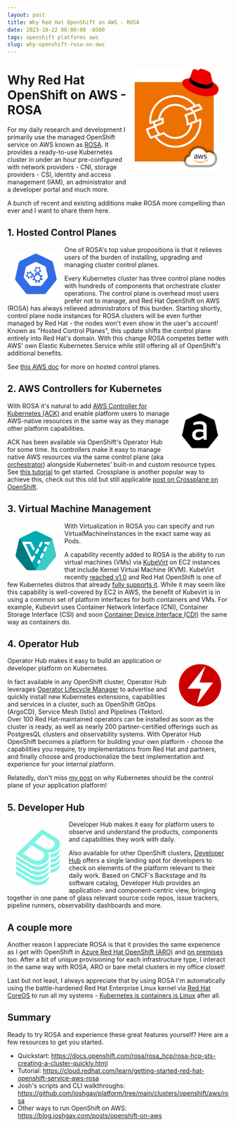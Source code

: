 ```yaml
---
layout: post
title: Why Red Hat OpenShift on AWS - ROSA
date: 2023-10-22 06:00:00 -0500
tags: openshift platforms aws
slug: why-openshift-rosa-on-aws
---
```


<img style="float:right;margin:15px" width=200 alt="ROSA logo" src="../assets/rosa/rosa-logo.png" />

# Why Red Hat OpenShift on AWS - ROSA

For my daily research and development I primarily use the managed OpenShift
service on AWS known as [ROSA](https://aws.amazon.com/rosa/). It provides a
ready-to-use Kubernetes cluster in under an hour pre-configured with network
providers - CNI, storage providers - CSI, identity and access management (IAM),
an administrator and a developer portal and much more.

A bunch of recent and existing additions make ROSA more compelling than ever and
I want to share them here.

## 1. Hosted Control Planes

<img style="float:left;margin:15px" width=100 alt="Kubernetes Control Plane logo" src="../assets/rosa/control-plane-icon.png" />

One of ROSA's top value propositions is that it relieves users of the burden of
installing, upgrading and managing cluster control planes.

Every Kubernetes cluster has three control plane nodes with hundreds of
components that orchestrate cluster operations. The control plane is overhead most users
prefer not to manage, and Red Hat OpenShift on AWS (ROSA) has always relieved
administrators of this burden. Starting shortly, control plane node instances
for ROSA clusters will be even further managed by Red Hat - the nodes won't even
show in the user's account! Known as "Hosted Control Planes", this update shifts
the control plane entirely into Red Hat's domain. With this change ROSA competes
better with AWS' own Elastic Kubernetes Service while still offering all of
OpenShift's additional benefits.

See [this AWS doc](https://docs.aws.amazon.com/ROSA/latest/userguide/rosa-deployment-options.html)
for more on hosted control planes.

## 2. AWS Controllers for Kubernetes

<img style="float:right;margin:15px" width=100 alt="AWS Controllers for Kubernetes (ACK) logo" src="../assets/rosa/ack-logo.png" />

With ROSA it's natural to add [AWS Controller for Kubernetes
(ACK)](https://aws-controllers-k8s.github.io/community/docs/community/overview/)
and enable platform users to manage AWS-native resources in the same way as they
manage other platform capabilities.

ACK has been available via OpenShift's Operator Hub for some time. Its
controllers make it easy to manage native AWS resources via the same control
plane (aka
[orchestrator](https://blog.joshgav.com/posts/orchestrate-platforms-on-kubernetes))
alongside Kubernetes' built-in and custom resource types. See [this
tutorial](https://docs.openshift.com/rosa/cloud_experts_tutorials/cloud-experts-using-aws-ack.html)
to get started. Crossplane is another popular way to achieve this, check out
this old but still applicable [post on Crossplane on
OpenShift](https://blog.crossplane.io/crossplane-openshift-operator-cloud-native-services/).

## 3. Virtual Machine Management

<img style="float:left;margin:15px" width=100 alt="Kubevirt logo" src="../assets/rosa/kubevirt-icon-color.png" />

With Virtualization in ROSA you can specify and run VirtualMachineInstances in
the exact same way as Pods.

A capability recently added to ROSA is the ability to run virtual machines (VMs)
via [KubeVirt](https://kubevirt.io/) on EC2 instances that include Kernel
Virtual Machine (KVM). KubeVirt recently [reached
v1.0](https://kubevirt.io/2023/KubeVirt-v1-has-landed.html) and Red Hat
OpenShift is one of few Kubernetes distros that already [fully supports
it](https://docs.openshift.com/container-platform/4.13/virt/about-virt.html).
While it may seem like this capability is well-covered by EC2 in AWS, the
benefit of Kubevirt is in using a common set of platform interfaces for
both containers and VMs. For example, Kubevirt uses Container Network
Interface (CNI), Container Storage Interface (CSI) and soon [Container Device
Interface (CDI)](https://github.com/cncf-tags/container-device-interface) the
same way as containers do.

## 4. Operator Hub

<img style="float:right;margin:15px" width=100 alt="Operator Framework logo" src="../assets/rosa/operatorframework-icon-color.png" />

Operator Hub makes it easy to build an application or developer platform on
Kubernetes.

In fact available in any OpenShift cluster, Operator Hub leverages [Operator
Lifecycle Manager](https://olm.operatorframework.io/) to advertise and quickly
install new Kubernetes extensions, capabilities and services in a cluster, such
as OpenShift GitOps (ArgoCD), Service Mesh (Istio) and Pipelines (Tekton). Over
100 Red Hat-maintained operators can be installed as soon as the cluster is
ready, as well as nearly 200 partner-certified offerings such as PostgresQL
clusters and observability systems. With Operator Hub OpenShift becomes a
platform for building your own platform - choose the capabilities you require,
try implementations from Red Hat and partners, and finally choose and productionalize
the best implementation and experience for your internal platform.

Relatedly, don't miss [my
post](https://blog.joshgav.com/posts/orchestrate-platforms-on-kubernetes) on why
Kubernetes should be the control plane of your application platform!

## 5. Developer Hub

<img style="float:left;margin:20px" width=100 alt="Backstage logo" src="../assets/rosa/backstage-icon-color.png" />

Developer Hub makes it easy for platform users to observe and understand the
products, components and capabilities they work with daily.

Also available for other OpenShift clusters, [Developer
Hub](https://developers.redhat.com/products/developer-hub/overview) offers a
single landing spot for developers to check on elements of the platform relevant
to their daily work. Based on CNCF's Backstage and its software catalog,
Developer Hub provides an application- and component-centric view, bringing
together in one pane of glass relevant source code repos, issue trackers,
pipeline runners, observability dashboards and more.

## A couple more

Another reason I appreciate ROSA is that it provides the same experience as I
get with OpenShift in [Azure Red Hat OpenShift
(ARO)](https://azure.microsoft.com/en-us/products/openshift) and [on
premises](https://www.redhat.com/technologies/cloud-computing/openshift/try-it)
too. After a bit of unique provisioning for each infrastructure type, I interact
in the same way with ROSA, ARO or bare metal clusters in my office closet!

Last but not least, I always appreciate that by using ROSA I'm automatically
using the battle-hardened Red Hat Enterprise Linux kernel via [Red Hat
CoreOS](https://docs.openshift.com/container-platform/4.13/architecture/architecture-rhcos.html)
to run all my systems - [Kubernetes is containers is
Linux](https://www.redhat.com/en/blog/containers-are-linux) after all.

## Summary

Ready to try ROSA and experience these great features yourself? Here are a few resources to get you started.

- Quickstart: <https://docs.openshift.com/rosa/rosa_hcp/rosa-hcp-sts-creating-a-cluster-quickly.html>
- Tutorial: <https://cloud.redhat.com/learn/getting-started-red-hat-openshift-service-aws-rosa>
- Josh's scripts and CLI walkthroughs: <https://github.com/joshgav/platform/tree/main/clusters/openshift/aws/rosa>
- Other ways to run OpenShift on AWS: <https://blog.joshgav.com/posts/openshift-on-aws>
